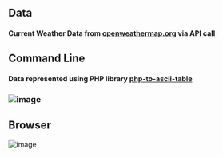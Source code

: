 ## Data
#### Current Weather Data from [openweathermap.org](https://openweathermap.org/current) via API call
## Command Line
#### Data represented using PHP library [php-to-ascii-table](https://packagist.org/packages/malios/php-to-ascii-table)
### ![image](https://user-images.githubusercontent.com/110776571/202899452-77e92df4-9477-4b46-8a07-5aed35a47c4b.png)

## Browser
![image](https://user-images.githubusercontent.com/110776571/203541672-865004d1-c22d-47c1-b99e-3b4e9efefc8f.png)
